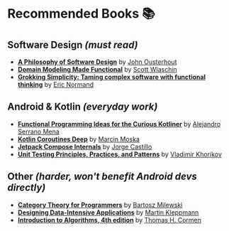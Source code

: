 # Recommended Books 📚

## Software Design _(must read)_

- **[A Philosophy of Software Design](https://www.amazon.com/Philosophy-Software-Design-John-Ousterhout/dp/1732102201)** by [John Ousterhout](https://www.google.com/search?q=john+ousterhout&oq=John+Ousterhout)
- **[Domain Modeling Made Functional](https://www.amazon.com/Domain-Modeling-Made-Functional-Domain-Driven/dp/1680502549)** by [Scott Wlaschin](https://www.google.com/search?q=Scott+Wlaschin)
- **[Grokking Simplicity: Taming complex software with functional thinking](https://www.manning.com/books/grokking-simplicity)** by [Eric Normand](https://www.google.com/search?q=eric+normand&oq=Eric+Normand)

## Android & Kotlin _(everyday work)_

- **[Functional Programming Ideas for the Curious Kotliner](https://leanpub.com/fp-ideas-kotlin)**
  by [Alejandro Serrano Mena](https://leanpub.com/u/alejandroserrano)
- **[Kotlin Coroutines Deep](https://www.amazon.com/Kotlin-Coroutines-Deep-Marcin-Moskala/dp/8396395837)** by [Marcin Moska](https://www.google.com/search?q=marcin+moska%C5%82a&oq=Marcin+Moska%C5%82a)
- **[Jetpack Compose Internals](https://jorgecastillo.dev/book/)**
  by [Jorge Castillo](https://jorgecastillo.dev/)
- **[Unit Testing Principles, Practices, and Patterns](https://www.amazon.com/gp/aw/d/B09782L692/ref=tmm_kin_swatch_0?ie=UTF8&qid=&sr=)** by [Vladimir Khorikov](https://www.google.com/search?q=vladimir+khorikov)

## Other _(harder, won't benefit Android devs directly)_

- **[Category Theory for Programmers](https://github.com/hmemcpy/milewski-ctfp-pdf)**
  by [Bartosz Milewski](https://www.google.com/search?q=Bartosz+Milewski)
- **[Designing Data-Intensive Applications](https://www.amazon.com/Designing-Data-Intensive-Applications-Reliable-Maintainable/dp/1449373321)** by [Martin Kleppmann](https://www.google.com/search?q=martin+kleppmann&oq=Martin+Kleppmann)
- **[Introduction to Algorithms, 4th edition](https://www.amazon.com/Introduction-Algorithms-fourth-Thomas-Cormen/dp/026204630X)** by [Thomas H. Cormen](https://www.google.com/search?q=thomas+h.+cormen&oq=Thomas+H.+Cormen)
